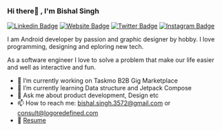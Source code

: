 ### Hi there👋 , I'm Bishal Singh

<!-- <img height="180em" src="https://github-readme-stats.vercel.app/api?username=Magneto3572&show_icons=true&hide_border=true&&count_private=true&include_all_commits=true" /> -->


[![Linkedin Badge](https://img.shields.io/badge/-LinkedIn-0e76a8?style=flat-square&logo=Linkedin&logoColor=white)](https://www.linkedin.com/in/bishal-singh-779a7475/)
[![Website Badge](https://img.shields.io/badge/Website-3b5998?style=flat-square&logo=google-chrome&logoColor=white)](https://logoredefined.com)
[![Twitter Badge](https://img.shields.io/badge/-Twitter-00acee?style=flat-square&logo=Twitter&logoColor=white)](https://twitter.com/Singh3572)
[![Instagram Badge](https://img.shields.io/badge/-Instagram-e4405f?style=flat-square&logo=Instagram&logoColor=white)](https://www.instagram.com/logo.redefined/)

I am Android developer by passion and graphic designer by hobby. I love programming, designing and eploring new tech.

As a software engineer I love to solve a problem that make our life easier and well as interactive and fun. 

- 🔭 I’m currently working on Taskmo B2B Gig Marketplace
- 🌱 I’m currently learning Data structure and Jetpack Compose
- 💬 Ask me about product development, Design etc
- 📫 How to reach me: bishal.singh.3572@gmail.com or consult@logoredefined.com
- 📝 [Resume](https://drive.google.com/file/d/13tb2DCbZbSzUHkvgVmWnII54PznBDlM0/view?usp=sharing)

